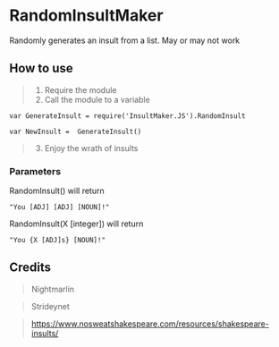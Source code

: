 # RandomInsultMaker
Randomly generates an insult from a list. May or may not work

## How to use
> 1) Require the module
> 2) Call the module to a variable
```JS
var GenerateInsult = require('InsultMaker.JS').RandomInsult

var NewInsult =  GenerateInsult()
```
> 3) Enjoy the wrath of insults

### Parameters
RandomInsult() will return
```JS
"You [ADJ] [ADJ] [NOUN]!"
```
RandomInsult(X [integer]) will return
```JS
"You {X [ADJ]s} [NOUN]!"
```

## Credits
> Nightmarlin


> Strideynet


> https://www.nosweatshakespeare.com/resources/shakespeare-insults/
